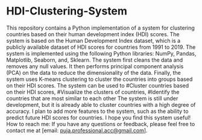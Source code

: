 # HDI-Clustering-System
This repository contains a Python implementation of a system for clustering countries based on their human development index (HDI) scores. The system is based on the Human Development Index dataset, which is a publicly available dataset of HDI scores for countries from 1991 to 2019.
The system is implemented using the following Python libraries: NumPy, Pandas, Matplotlib, Seaborn, and, Sklearn.
The system first cleans the data and removes any null values. It then performs principal component analysis (PCA) on the data to reduce the dimensionality of the data. Finally, the system uses K-means clustering to cluster the countries into groups based on their HDI scores.
The system can be used to #Cluster countries based on their HDI scores, #Visualize the clusters of countries, #Identify the countries that are most similar to each other
The system is still under development, but it is already able to cluster countries with a high degree of accuracy. I plan to add more features to the system, such as the ability to predict future HDI scores for countries.
I hope you find this system useful!
How to reach me: If you have any questions or feedback, please feel free to contact me at [email: puja.professional.acc@gmail.com].
